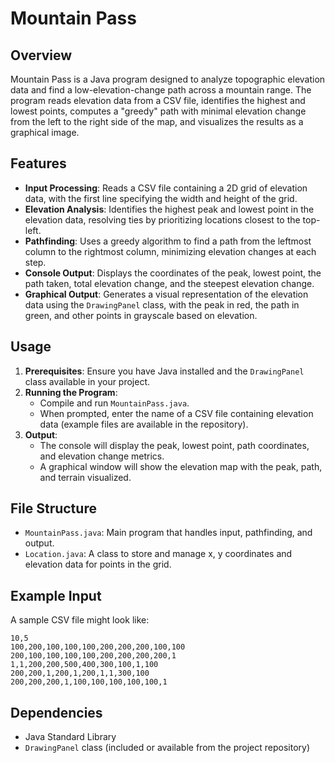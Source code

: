 
# Mountain Pass

## Overview
Mountain Pass is a Java program designed to analyze topographic elevation data and find a low-elevation-change path across a mountain range. The program reads elevation data from a CSV file, identifies the highest and lowest points, computes a "greedy" path with minimal elevation change from the left to the right side of the map, and visualizes the results as a graphical image.

## Features
- **Input Processing**: Reads a CSV file containing a 2D grid of elevation data, with the first line specifying the width and height of the grid.
- **Elevation Analysis**: Identifies the highest peak and lowest point in the elevation data, resolving ties by prioritizing locations closest to the top-left.
- **Pathfinding**: Uses a greedy algorithm to find a path from the leftmost column to the rightmost column, minimizing elevation changes at each step.
- **Console Output**: Displays the coordinates of the peak, lowest point, the path taken, total elevation change, and the steepest elevation change.
- **Graphical Output**: Generates a visual representation of the elevation data using the `DrawingPanel` class, with the peak in red, the path in green, and other points in grayscale based on elevation.

## Usage
1. **Prerequisites**: Ensure you have Java installed and the `DrawingPanel` class available in your project.
2. **Running the Program**:
   - Compile and run `MountainPass.java`.
   - When prompted, enter the name of a CSV file containing elevation data (example files are available in the repository).
3. **Output**:
   - The console will display the peak, lowest point, path coordinates, and elevation change metrics.
   - A graphical window will show the elevation map with the peak, path, and terrain visualized.

## File Structure
- `MountainPass.java`: Main program that handles input, pathfinding, and output.
- `Location.java`: A class to store and manage x, y coordinates and elevation data for points in the grid.

## Example Input
A sample CSV file might look like:
```
10,5
100,200,100,100,100,200,200,200,100,100
200,100,100,100,100,200,200,200,200,1
1,1,200,200,500,400,300,100,1,100
200,200,1,200,1,200,1,1,300,100
200,200,200,1,100,100,100,100,100,1
```

## Dependencies
- Java Standard Library
- `DrawingPanel` class (included or available from the project repository)
